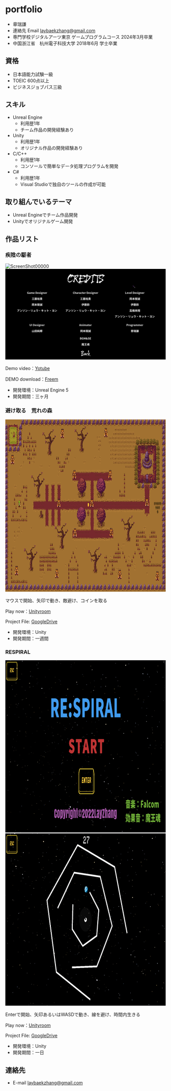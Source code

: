 # portfolio
- 章瑞謙
- 連絡先 Email [laybaekzhang@gmail.com](mailto:laybaekzhang@gmail.com)
- 専門学校デジタルアーツ東京 ゲームプログラムコース 2024年3月卒業
- 中国浙江省　杭州電子科技大学 2018年6月 学士卒業

## 資格
- 日本語能力試験一級
- TOEIC 600点以上
- ビジネスジョブパス三級

## スキル
- Unreal Engine 
  - 利用歴1年
  - チーム作品の開発経験あり
- Unity
  - 利用歴1年
  - オリジナル作品の開発経験あり
- C/C++
  - 利用歴1年
  - コンソールで簡単なデータ処理プログラムを開発
- C#
  - 利用歴1年
  - Visual Studioで独自のツールの作成が可能

## 取り組んでいるテーマ
- Unreal Engineでチーム作品開発
- Unityでオリジナルゲーム開発

## 作品リスト
### 疾陰の駆者
![ScreenShot00000](https://github.com/syouzuiken/portfolio/assets/104043872/78023ea0-0187-417f-8179-297acc79f2de)
[<img src="images/Credits.png" alt="Credits" style="width: auto;height: auto">](https://)

Demo video：[Yotube](https://www.youtube.com/watch?v=XAqnbhxmeEE)

DEMO download：[Freem](https://www.freem.ne.jp/win/game/32196)

- 開発環境：Unreal Engine 5
- 開発期間：三ヶ月

### 避け取る　荒れの森
[<img src="images/避け取る　荒れの森.png" alt="避け取る　荒れの森" style="width: 1080px;height: 540px">](https://)

マウスで開始、矢印で動き、敵避け、コインを取る

Play now：[Unityroom](https://unityroom.com/games/yoketoru2022-sample)

Project File: [GoogleDrive](https://drive.google.com/file/d/1nnGnUKpNW8A4In_65O2oMX9j4dSbE-Ye/view?usp=sharing)

- 開発環境：Unity
- 開発期間：一週間

### RESPIRAL
[<img src="images/Respiral.png" alt="Respiral" style="width: 1080px;height: 540px">](https://)
[<img src="images/Respiral01.png" alt="Respiral01" style="width: 1080px;height: 540px">](https://)

Enterで開始、矢印あるいはWASDで動き、線を避け、時間内生きる

Play now：[Unityroom](https://unityroom.com/games/RESPIRAL-sample)

Project File: [GoogleDrive](https://drive.google.com/file/d/14UqUMc_fBUVO-SXgA2mmnGDFJtdCX1Km/view?usp=sharing)

- 開発環境：Unity
- 開発期間：一日


## 連絡先
- E-mail [laybaekzhang@gmail.com](mailto:laybaekzhang@gmail.com)

